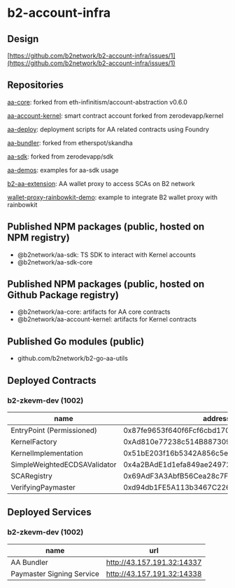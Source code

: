 # b2-account-infra

## Design

[https://github.com/b2network/b2-account-infra/issues/1](https://github.com/b2network/b2-account-infra/issues/1)

## Repositories

[aa-core](https://github.com/b2network/aa-core): forked from eth-infinitism/account-abstraction v0.6.0

[aa-account-kernel](https://github.com/b2network/aa-account-kernel): smart contract account forked from zerodevapp/kernel

[aa-deploy](https://github.com/b2network/aa-deploy): deployment scripts for AA related contracts using Foundry

[aa-bundler](https://github.com/b2network/aa-bundler): forked from etherspot/skandha

[aa-sdk](https://github.com/b2network/aa-sdk): forked from zerodevapp/sdk

[aa-demos](https://github.com/b2network/aa-demos): examples for aa-sdk usage

[b2-aa-extension](https://github.com/b2network/b2-aa-extension): AA wallet proxy to access SCAs on B2 network

[wallet-proxy-rainbowkit-demo](https://github.com/b2network/wallet-proxy-rainbowkit-demo): example to integrate B2 wallet proxy with rainbowkit

## Published NPM packages (public, hosted on NPM registry)

- @b2network/aa-sdk: TS SDK to interact with Kernel accounts
- @b2network/aa-sdk-core

## Published NPM packages (public, hosted on Github Package registry)

- @b2network/aa-core: artifacts for AA core contracts
- @b2network/aa-account-kernel: artifacts for Kernel contracts

## Published Go modules (public)

- github.com/b2network/b2-go-aa-utils

## Deployed Contracts

### b2-zkevm-dev (1002)

| name | address |
| ---- | ------- |
| EntryPoint (Permissioned) | 0x87fe9653f640f6Fcf6cbd170701cDeEa74949F82 |
| KernelFactory | 0xAd810e77238c514B8873093F3247ae1c2B60405b |
| KernelImplementation | 0x51bE203f16b5342A856c5e9e7820f2a7c3CE95B4 |
| SimpleWeightedECDSAValidator | 0x4a2BAdE1d1efa849ae249720310d50229Be59772 |
| SCARegistry | 0x69AdF3A3AbfB56Cea28c7F01cCA66000228a11d5 |
| VerifyingPaymaster | 0xd94db1FE5A113b3467C2267f81485465Fd442ad6 |

## Deployed Services

### b2-zkevm-dev (1002)

| name | url |
| ---- | --- |
| AA Bundler | <http://43.157.191.32:14337> |
| Paymaster Signing Service | <http://43.157.191.32:14338> |
